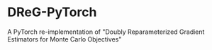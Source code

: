 # DReG-PyTorch
A PyTorch re-implementation of "Doubly Reparameterized Gradient Estimators for Monte Carlo Objectives"
